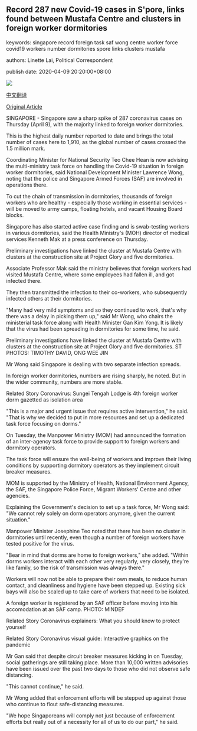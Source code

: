 ## Record 287 new Covid-19 cases in S'pore, links found between Mustafa Centre and clusters in foreign worker dormitories

keywords: singapore record foreign task saf wong centre worker force covid19 workers number dormitories spore links clusters mustafa

authors: Linette Lai, Political Correspondent

publish date: 2020-04-09 20:20:00+08:00

![](https://www.straitstimes.com/sites/default/files/styles/x_large/public/articles/2020/04/09/ycs11090420.jpg?itok=gOjl84XK)

[中文翻译](Record%20287%20new%20Covid-19%20cases%20in%20S%27pore%2C%20links%20found%20between%20Mustafa%20Centre%20and%20clusters%20in%20foreign%20worker%20dormitories_zh.md)

[Original Article](https://www.straitstimes.com/singapore/record-287-new-covid-19-cases-in-spore-links-found-between-mustafa-centre-and-clusters-in)

SINGAPORE - Singapore saw a sharp spike of 287 coronavirus cases on Thursday (April 9), with the majority linked to foreign worker dormitories.

This is the highest daily number reported to date and brings the total number of cases here to 1,910, as the global number of cases crossed the 1.5 million mark.

Coordinating Minister for National Security Teo Chee Hean is now advising the multi-ministry task force on handling the Covid-19 situation in foreign worker dormitories, said National Development Minister Lawrence Wong, noting that the police and Singapore Armed Forces (SAF) are involved in operations there.

To cut the chain of transmission in dormitories, thousands of foreign workers who are healthy - especially those working in essential services - will be moved to army camps, floating hotels, and vacant Housing Board blocks.

Singapore has also started active case finding and is swab-testing workers in various dormitories, said the Health Ministry's (MOH) director of medical services Kenneth Mak at a press conference on Thursday.

Preliminary investigations have linked the cluster at Mustafa Centre with clusters at the construction site at Project Glory and five dormitories.

Associate Professor Mak said the ministry believes that foreign workers had visited Mustafa Centre, where some employees had fallen ill, and got infected there.

They then transmitted the infection to their co-workers, who subsequently infected others at their dormitories.

"Many had very mild symptoms and so they continued to work, that's why there was a delay in picking them up," said Mr Wong, who chairs the ministerial task force along with Health Minister Gan Kim Yong. It is likely that the virus had been spreading in dormitories for some time, he said.



Preliminary investigations have linked the cluster at Mustafa Centre with clusters at the construction site at Project Glory and five dormitories. ST PHOTOS: TIMOTHY DAVID, ONG WEE JIN



Mr Wong said Singapore is dealing with two separate infection spreads.

In foreign worker dormitories, numbers are rising sharply, he noted. But in the wider community, numbers are more stable.

Related Story Coronavirus: Sungei Tengah Lodge is 4th foreign worker dorm gazetted as isolation area

"This is a major and urgent issue that requires active intervention," he said. "That is why we decided to put in more resources and set up a dedicated task force focusing on dorms."

On Tuesday, the Manpower Ministry (MOM) had announced the formation of an inter-agency task force to provide support to foreign workers and dormitory operators.

The task force will ensure the well-being of workers and improve their living conditions by supporting dormitory operators as they implement circuit breaker measures.

MOM is supported by the Ministry of Health, National Environment Agency, the SAF, the Singapore Police Force, Migrant Workers' Centre and other agencies.

Explaining the Government's decision to set up a task force, Mr Wong said: "We cannot rely solely on dorm operators anymore, given the current situation."

Manpower Minister Josephine Teo noted that there has been no cluster in dormitories until recently, even though a number of foreign workers have tested positive for the virus.

"Bear in mind that dorms are home to foreign workers," she added. "Within dorms workers interact with each other very regularly, very closely, they're like family, so the risk of transmission was always there."

Workers will now not be able to prepare their own meals, to reduce human contact, and cleanliness and hygiene have been stepped up. Existing sick bays will also be scaled up to take care of workers that need to be isolated.



A foreign worker is registered by an SAF officer before moving into his accomodation at an SAF camp. PHOTO: MINDEF



Related Story Coronavirus explainers: What you should know to protect yourself

Related Story Coronavirus visual guide: Interactive graphics on the pandemic

Mr Gan said that despite circuit breaker measures kicking in on Tuesday, social gatherings are still taking place. More than 10,000 written advisories have been issued over the past two days to those who did not observe safe distancing.

"This cannot continue," he said.

Mr Wong added that enforcement efforts will be stepped up against those who continue to flout safe-distancing measures.

"We hope Singaporeans will comply not just because of enforcement efforts but really out of a necessity for all of us to do our part," he said.